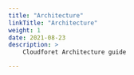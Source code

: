 ```yaml
---
title: "Architecture"
linkTitle: "Architecture"
weight: 1
date: 2021-08-23
description: >
    Cloudforet Architecture guide

---
```




